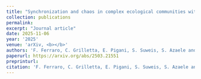 ```yaml
---
title: "Synchronization and chaos in complex ecological communities with delayed interactions"
collection: publications
permalink:
excerpt: "Journal article"
date: 2025-11-06
year: '2025'
venue: 'arXiv, <b></b>'
authors: 'F. Ferraro, C. Grilletta, E. Pigani, S. Suweis, S. Azaele and A. Maritan'
paperurl: https://arxiv.org/abs/2503.21551
preprinturl: 
citation: 'F. Ferraro, C. Grilletta, E. Pigani, S. Suweis, S. Azaele and A. Maritan (2025) Synchronization and chaos in complex ecological communities with delayed interactions. <i></i>'
---
```

